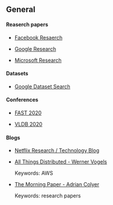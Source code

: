 ## General

#### Reaserch papers

* [Facebook Resaerch](https://research.fb.com)

* [Google Research](https://research.google)

* [Microsoft Research](https://www.microsoft.com/en-us/research/)

#### Datasets

* [Google Dataset Search](https://datasetsearch.research.google.com/)


#### Conferences

* [FAST 2020](https://www.usenix.org/conference/fast20/technical-sessions)

* [VLDB 2020](https://vldb2020.org/program_flat.html)


#### Blogs

* [Netflix Research / Technology Blog](https://research.netflix.com/)

* [All Things Distributed - Werner Vogels](https://www.allthingsdistributed.com)

  Keywords: AWS

* [The Morning Paper - Adrian Colyer](https://blog.acolyer.org)

  Keywords: research papers
